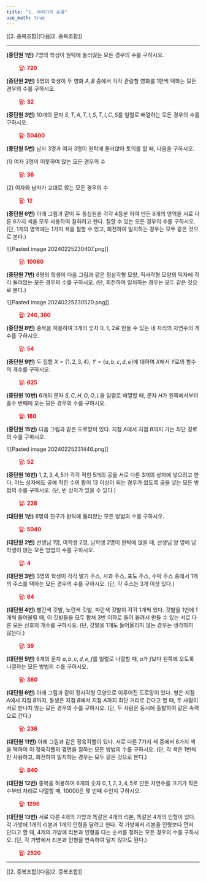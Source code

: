 ```yaml
---
title: "1. 여러가지 순열"
use_math: true
---
```


[[2. 중복조합|(다음)2. 중복조합]]

***

**(중단원 1번)** 7명의 학생이 원탁에 둘러앉는 모든 경우의 수를 구하시오.

**<span style="color: red;">$\qquad$답: $720$</span>**

**(중단원 2번)** 5명의 학생이 두 영화 $A, B$ 중에서 각각 관람할 영화를 1편씩 택하는 모든 경우의 수를 구하시오.

**<span style="color: red;">$\qquad$답: $32$</span>**

**(중단원 3번)** 10개의 문자 $S, T, A, T, I, S, T, I, C, S$를 일렬로 배열하는 모든 경우의 수를 구하시오.

**<span style="color: red;">$\qquad$답: $50400$</span>**

**(중단원 5번)** 남자 3명과 여자 3명이 원탁에 둘러앉아 토의를 할 때, 다음을 구하시오.

(1) 여자 3명이 이웃하여 앉는 모든 경우의 수

**<span style="color: red;">$\qquad$답: $36$</span>**

(2) 여자와 남자가 교대로 앉는 모든 경우의 수

**<span style="color: red;">$\qquad$답: $12$</span>**

**(중단원 6번)** 아래 그림과 같이 두 동심원을 각각 4등분 하여 만든 8개의 영역을 서로 다른 8가지 색을 모두 사용하여 칠하려고 한다. 칠할 수 있는 모든 경우의 수를 구하시오. (단, 1개의 영역에는 1가지 색을 칠할 수 있고, 회전하여 일치하는 경우는 모두 같은 것으로 본다.) 

![[Pasted image 20240225230407.png]]

**<span style="color: red;">$\qquad$답: $10080$</span>**

**(중단원 7번)** 6명의 학생이 다음 그림과 같은 정삼각형 모양, 직사각형 모양의 탁자에 각각 둘러앉는 모든 경우의 수를 구하시오. (단, 회전하여 일치하는 경우는 모두 같은 것으로 본다.)

![[Pasted image 20240225230520.png]]

**<span style="color: red;">$\qquad$답: $240, 360$</span>**

**(중단원 8번)** 중복을 허용하여 3개의 숫자 0, 1, 2로 만들 수 있는 네 자리의 자연수의 개수를 구하시오.

**<span style="color: red;">$\qquad$답: $54$</span>**

**(중단원 9번)** 두 집합 $X=\lbrace 1, 2, 3, 4\rbrace$, $Y=\lbrace a, b, c, d, e\rbrace$에 대하여 $X$에서 $Y$로의 함수의 개수를 구하시오.

**<span style="color: red;">$\qquad$답: $625$</span>**

**(중단원 10번)** 6개의 문자 $S, C, H, O, O, L$을 일렬로 배열할 때, 문자 $H$가 왼쪽에서부터 홀수 번째에 오는 모든 경우의 수를 구하시오.

**<span style="color: red;">$\qquad$답: $180$</span>**

**(중단원 15번)** 다음 그림과 같은 도로망이 있다. 지점 $A$에서 지점 $B$까지 가는 최단 경로의 수를 구하시오.

![[Pasted image 20240225231446.png]]

**<span style="color: red;">$\qquad$답: $52$</span>**

**(중단원 16번)** $1, 2, 3, 4, 5$가 각각 적힌 5개의 공을 서로 다른 3개의 상자에 넣으려고 한다. 어느 상자에도 공에 적힌 수의 합이 13 이상이 되는 경우가 없도록 공을 넣는 모든 방법의 수를 구하시오. (단, 빈 상자가 있을 수 있다.)

**<span style="color: red;">$\qquad$답: $228$</span>**

**(대단원 1번)** 8명의 친구가 원탁에 둘러앉는 모든 방법의 수를 구하시오.

**<span style="color: red;">$\qquad$답: $5040$</span>**

**(대단원 2번)** 선생님 1명, 여학생 2명, 남학생 2명이 원탁에 앉을 때, 선생님 양 옆에 남학생이 앉는 모든 방법의 수를 구하시오.

**<span style="color: red;">$\qquad$답: $4$</span>**

**(대단원 3번)** 3명의 학생이 각각 딸기 주스, 사과 주스, 포도 주스, 수박 주스 중에서 1개의 주스를 택하는 모든 경우의 수를 구하시오. (단, 각 주스는 3개 이상 있다.)

**<span style="color: red;">$\qquad$답: $64$</span>**

**(대단원 4번)** 빨간색 깃발, 노란색 깃발, 파란색 깃발이 각각 1개씩 있다. 깃발을 1번에 1개씩 들어올릴 때, 이 깃발들을 모두 합쳐 3번 이하로 들어 올려서 만들 수 있는 서로 다른 모든 신호의 개수를 구하시오. (단, 깃발을 1개도 들어올리지 않는 경우는 생각하지 않는다.)

**<span style="color: red;">$\qquad$답: $39$</span>**

**(대단원 5번)** 6개의 문자 $a, b, c, d, e, f$를 일렬로 나열할 때, $a$가 $f$보다 왼쪽에 오도록 나열하는 모든 방법의 수를 구하시오.

**<span style="color: red;">$\qquad$답: $360$</span>**

**(대단원 6번)** 아래 그림과 같이 정사각형 모양으로 이루어진 도로망이 있다. 형은 지점 $A$에서 지점 $B$까지, 동생은 지점 $B$에서 지점 $A$까지 최단 거리로 간다고 할 때, 두 사람이 서로 만나지 않는 모든 경우의 수를 구하시오. (단, 두 사람은 동시에 출발하여 같은 속력으로 간다.) 

**<span style="color: red;">$\qquad$답: $236$</span>**

**(대단원 11번)** 아래 그림과 같은 정육각뿔이 있다. 서로 다른 7가지 색 중에서 6가지 색을 택하여 이 정육각뿔의 옆면을 칠하는 모든 방법의 수를 구하시오. (단, 각 색은 1번씩만 사용하고, 회전하여 일치하는 경우는 모두 같은 것으로 본다.) 

**<span style="color: red;">$\qquad$답: $840$</span>**

**(대단원 12번)** 중복을 허용하여 6개의 숫자 $0, 1, 2, 3, 4, 5$로 만든 자연수를 크기가 작은 수부터 차례로 나열할 때, 10000은 몇 번째 수인지 구하시오.

**<span style="color: red;">$\qquad$답: $1296$</span>**

**(대단원 13번)** 서로 다른 4개의 가방과 똑같은 4개의 리본, 똑같은 4개의 인형이 있다. 각 가방에 1개의 리본과 1개의 인형을 달려고 한다. 각 가방에서 리본을 인형보다 먼저 단다고 할 때, 4개의 가방에 리본과 인형을 다는 순서를 정하는 모든 경우의 수를 구하시오. (단, 각 가방에서 리본과 인형을 연속하여 달지 않아도 된다.)

**<span style="color: red;">$\qquad$답: $2520$</span>**




***

[[2. 중복조합|(다음)2. 중복조합]]
